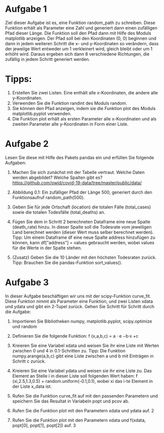 
# Aufgabe 1
Ziel dieser Aufgabe ist es, eine Funktion random_path zu schreiben. Diese Funktion erhält als
Parameter eine Zahl und generiert dann einen zufälligen Pfad dieser Länge. Die Funktion soll
den Pfad dann mit Hilfe des Moduls matplotlib anzeigen. Der Pfad soll bei den Koordinaten
(0, 0) beginnen und dann in jedem weiteren Schritt die x- und y-Koordinaten so verändern,
dass der jeweilge Wert entweder um 1 verkleinert wird, gleich bleibt oder um 1 erhöht wird.
Daraus ergeben sich dann 8 verschiedene Richtungen, die zufällig in jedem Schritt generiert
werden.

# Tipps:
1. Erstellen Sie zwei Listen. Eine enthält alle x-Koordinaten, die andere alle y-Koordinaten.
2. Verwenden Sie die Funktion randint des Moduls random.
3. Sie können den Pfad anzeigen, indem sie die Funktion plot des Moduls matplotlib.pyplot
verwenden.
4. Die Funktion plot erhält als ersten Parameter alle x-Koordinaten und als zweiten Parameter alle y-Koordinaten in Form einer Liste.

# Aufgabe 2

Lesen Sie diese mit Hilfe des Pakets pandas ein
und erfüllen Sie folgende Aufgaben:

1. Machen Sie sich zunächst mit der Tabelle vertraut. Welche Daten werden abgebildet?
Welche Spalten gibt es?
https://github.com/owid/covid-19-data/tree/master/public/data/

1. Abbildung 0.1: Ein zufälliger Pfad der Länge 500, generiert durch den Funktionsaufruf
random_path(500).
2. Geben Sie für jede Ortschaft (location) die totalen Fälle (total_cases) sowie die totalen Todesfälle (total_deaths) an.
3. Fügen Sie dem in Schritt 2 berechneten Dataframe eine neue Spalte (death_rate) hinzu.
In dieser Spalte soll die Todesrate vom jeweiligen Land berechnet werden (dieser Wert
muss selber berechnet werden).
Tipp: Um einem Dataframe df eine neue Spalte address hinzufügen zu können, kann
df["address"] = values gebraucht werden, wobei values für die Werte in der Spalte
stehen.
4. (Zusatz) Geben Sie die 10 Länder mit den höchsten Todesraten zurück.
Tipp: Brauchen Sie die pandas-Funktion sort_values().

# Aufgabe 3
In dieser Aufgabe beschäftigen wir uns mit der scipy-Funktion curve_fit. Diese Funktion
nimmt als Parameter eine Funktion, und zwei Listen xdata und ydata und gibt ein 2-Tupel zurück. Gehen Sie Schritt für Schritt durch die Aufgabe:
1. Importieren Sie Bibliotheken numpy, matplotlib.pyplot, scipy.optimize und random
2. Definieren Sie die folgende Funktion: f (x,a,b,c) = a · e
−b·x +c
3. Kreieren Sie eine Variabel xdata und weisen Sie ihr eine Liste mit Werten zwischen 0 und
4 in 0.1-Schritten zu.
Tipp: Die Funktion numpy.arange(a,b,c) gibt eine Liste zwischen a und b mit Einträgen
in Schritt c zurück.

4. Kreieren Sie eine Variabel ydata und weisen sie ihr eine Liste zu. Das Element an Stelle i
in dieser Liste soll folgenden Wert haben:
f (xi,2.5,1.3,0.5) + random.uniform(-0.1,0.1), wobei xi das i-te Element in der Liste x_data
ist.
5. Rufen Sie die Funktion curve_fit auf mit den passenden Parametern und speichern Sie
das Resultat in Variabeln popt und pcov ab.
6. Rufen Sie die Funktion plot mit den Parametern xdata und ydata auf.
2
7. Rufen Sie die Funktion plot mit den Parametern xdata und f(xdata, popt[0], popt[1], popt[2]) auf.
3
